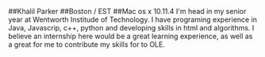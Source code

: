 ##Khalil Parker
##Boston / EST
##Mac os x 10.11.4
I'm head in my senior year at Wentworth Institude of Technology. 
I have programing experience in Java, Javascrip, c++, python and developing skills in html and algorithms.
I believe an internship here would be a great learning experience, as well as a great for me to contribute my skills for to OLE.
